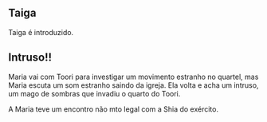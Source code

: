 ## Taiga
Taiga é introduzido.

## Intruso!!
Maria vai com Toori para investigar um movimento estranho no quartel, mas Maria escuta um som estranho saindo da igreja. Ela volta e acha um intruso, um mago de sombras que invadiu o quarto do Toori.

A Maria teve um encontro não mto legal com a Shia do exército.